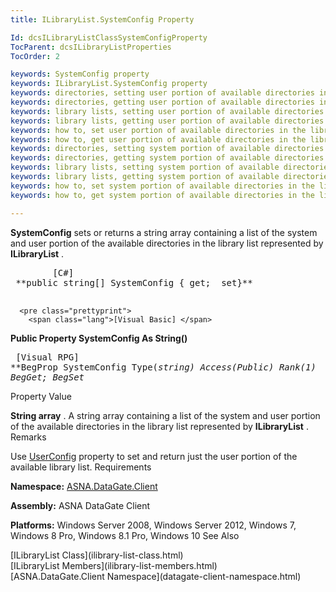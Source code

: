 ```yaml
---
title: ILibraryList.SystemConfig Property

Id: dcsILibraryListClassSystemConfigProperty
TocParent: dcsILibraryListProperties
TocOrder: 2

keywords: SystemConfig property
keywords: ILibraryList.SystemConfig property
keywords: directories, setting user portion of available directories in the library list
keywords: directories, getting user portion of available directories in the library list
keywords: library lists, setting user portion of available directories in
keywords: library lists, getting user portion of available directories in
keywords: how to, set user portion of available directories in the library list
keywords: how to, get user portion of available directories in the library list
keywords: directories, setting system portion of available directories in the library list
keywords: directories, getting system portion of available directories in the library list
keywords: library lists, setting system portion of available directories in
keywords: library lists, getting system portion of available directories in
keywords: how to, set system portion of available directories in the library list
keywords: how to, get system portion of available directories in the library list

---
```


**SystemConfig** sets or returns a string array containing a list of the system and user portion of the available directories in the library list represented by **ILibraryList** . 
<pre class="prettyprint">
        <span class="lang">[C#]</span>
 **public string[] SystemConfig { get;  set}** 
      </pre>
      <pre class="prettyprint">
        <span class="lang">[Visual Basic] </span>
 **Public Property SystemConfig As String()** 
      </pre>
      <pre class="prettyprint">
        <span class="lang">[Visual RPG]</span>
 **BegProp SystemConfig Type(*string) Access(*Public) Rank(1)
     BegGet;  BegSet** 
      </pre>

Property Value

**String array** . A string array containing a list of the system and user portion of the available directories in the library list represented by **ILibraryList** .
Remarks

Use [UserConfig](ilibrary-list-class-user-config-property.html) property to set and return just the user portion of the available library list.
Requirements

**Namespace:** [ASNA.DataGate.Client](datagate-client-namespace.html) 

**Assembly:** ASNA DataGate Client

<strong class="hcp2">Platforms:</strong> Windows Server 2008, Windows Server 2012, Windows 7, Windows 8 Pro, Windows 8.1 Pro, Windows 10
See Also

<dl />
      [ILibraryList Class](ilibrary-list-class.html)
      <br />
      [ILibraryList Members](ilibrary-list-members.html)
      <br />
      [ASNA.DataGate.Client Namespace](datagate-client-namespace.html)

